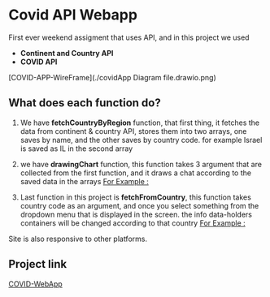 # Covid API Webapp

First ever weekend assigment that uses API, and in this project we used

- **Continent and Country API**
- **COVID API**

[COVID-APP-WireFrame](./covidApp Diagram file.drawio.png)

## What does each function do?

1. We have **fetchCountryByRegion** function, that first thing, it fetches the data from continent & country API, stores them into two arrays, one saves by name, and the other saves by country code. for example Israel is saved as IL in the second array

2. we have **drawingChart** function, this function takes 3 argument that are collected from the first function, and it draws a chat according to the saved data in the arrays
   [For Example :](images/exampleOfChart.jpg)

3. Last function in this project is **fetchFromCountry**, this function takes country code as an argument, and once you select something from the dropdown menu that is displayed in the screen. the info data-holders containers will be changed according to that country
   [For Example :](images/exampleOfDisplayInfo.jpg)

Site is also responsive to other platforms.

## Project link

[COVID-WebApp](https://rougenij-covidapp.netlify.com/)
